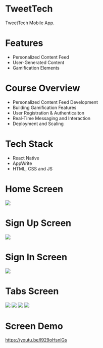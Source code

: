 # TweetTech
TweetTech Mobile App.

# Features
* Personalized Content Feed
* User-Generated Content
* Gamification Elements

# Course Overview
* Personalized Content Feed Development
* Building Gamification Features
* User Registration & Authenticaiton
* Real-Time Messaging and Interaction
* Deployment and Scaling

# Tech Stack
* React Native
* AppWrite
* HTML, CSS and JS

# Home Screen
<img src="assets/images/onboarding.png">  

# Sign Up Screen
<img src="assets/images/signup.png">  

# Sign In Screen
<img src="assets/images/login.png">  

# Tabs Screen
<img src="assets/images/home.jpg">   
<img src="assets/images/live.jpg">   
<img src="assets/images/notification.jpg">   
<img src="assets/images/profile.jpg">   

# Screen  Demo
https://youtu.be/l929oHsnlGs
